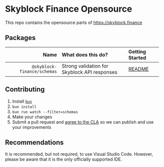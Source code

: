 # Skyblock Finance Opensource

This repo contains the opensource parts of <https://skyblock.finance>

## Packages

|                        Name | What does this do?                           | Getting Started                       |
| --------------------------: | :------------------------------------------- | :------------------------------------ |
| `@skyblock-finance/schemas` | Strong validation for Skyblock API responses | [README](/packages/schemas/README.md) |

## Contributing

1. Install [`bun`](https://bun.sh)
2. `bun install`
3. `bun run watch --filter=schemas`
4. Make your changes
5. Submit a pull request and [agree to the CLA](/CLA.md) so we can publish and use your improvements

## Recommendations

It is recommended, but not required, to use Visual Studio Code. However, please be aware that it is the only officially supported IDE.
